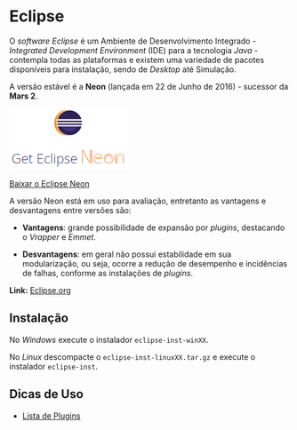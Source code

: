 # Eclipse
O *software* *Eclipse* é um Ambiente de Desenvolvimento Integrado - *Integrated Development Environment* (IDE) para a tecnologia *Java* - contempla todas as plataformas e existem uma variedade de pacotes disponíveis para instalação, sendo de *Desktop* até Simulação.

A versão estável é a **Neon** (lançada em 22 de Junho de 2016) - sucessor da **Mars 2**.


![Get Eclipse Neon](../images/get-eclipse-neon.PNG)

[Baixar o Eclipse Neon](http://www.eclipse.org/downloads/)

A versão Neon está em uso para avaliação, entretanto as vantagens e desvantagens entre versões são:

* **Vantagens**: grande possibilidade de expansão por *plugins*, destacando o *Vrapper* e *Emmet*.

* **Desvantagens**: em geral não possui estabilidade em sua modularização, ou seja, ocorre a redução de desempenho e incidências de falhas, conforme as instalações de *plugins*.

**Link:** [Eclipse.org](https://eclipse.org/)

## Instalação
No *Windows* execute o instalador ```eclipse-inst-winXX```.

No *Linux* descompacte o ```eclipse-inst-linuxXX.tar.gz``` e execute o instalador ```eclipse-inst```.

## Dicas de Uso
* [Lista de Plugins](plugins.md)
